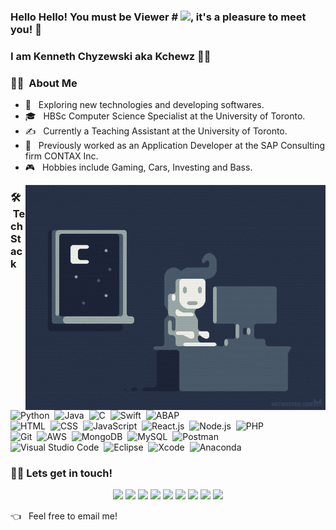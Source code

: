 ### Hello Hello! You must be Viewer # ![](https://komarev.com/ghpvc/?username=kchewz&color=brightgreen&style=flat&label), it's a pleasure to meet you! 👋
### I am Kenneth Chyzewski aka Kchewz 🙋‍♂️

### 👨‍💻 &nbsp;About Me

- 🤔 &nbsp; Exploring new technologies and developing softwares.
- 🎓 &nbsp; HBSc Computer Science Specialist at the University of Toronto.
- ✍️ &nbsp; Currently a Teaching Assistant at the University of Toronto.
- 💼 &nbsp; Previously worked as an Application Developer at the SAP Consulting firm CONTAX Inc.
- 🎮 &nbsp; Hobbies include Gaming, Cars, Investing and Bass.


<img alt="Night Coding" src="https://raw.githubusercontent.com/Kchewz/Kchewz/master/assets/Night-Programming.gif" align="right"/>

### 🛠 &nbsp;Tech Stack

![Python](https://img.shields.io/badge/-Python-333333?style=flat&logo=Python)&nbsp;
![Java](https://img.shields.io/badge/-Java-333333?style=flat&logo=Java&logoColor=FFA518)&nbsp;
![C](https://img.shields.io/badge/-C-333333?style=flat&logo=C&logoColor=A8B9CC)&nbsp;
![Swift](https://img.shields.io/badge/-Swift-333333?style=flat&logo=Swift)&nbsp;
![ABAP](https://img.shields.io/badge/-ABAP-333333?style=flat&logo=SAP)&nbsp;\
![HTML](https://img.shields.io/badge/-HTML-333333?style=flat&logo=HTML5)&nbsp;
![CSS](https://img.shields.io/badge/-CSS-333333?style=flat&logo=CSS3&logoColor=1572B6)&nbsp;
![JavaScript](https://img.shields.io/badge/-JavaScript-333333?style=flat&logo=Javascript)&nbsp;
![React.js](https://img.shields.io/badge/-React.js-333333?style=flat&logo=react)&nbsp;
![Node.js](https://img.shields.io/badge/-Node.js-333333?style=flat&logo=node.js)&nbsp;
![PHP](https://img.shields.io/badge/-PHP-333333?style=flat&logo=PHP&logoColor=777BB4)&nbsp;\
![Git](https://img.shields.io/badge/-Git-333333?style=flat&logo=git)&nbsp;
![AWS](https://img.shields.io/badge/-AWS-333333?style=flat&logo=Amazon-AWS)&nbsp;
![MongoDB](https://img.shields.io/badge/-MongoDB-333333?style=flat&logo=MongoDB&logoColor=47A248)&nbsp;
![MySQL](https://img.shields.io/badge/-MySQL-333333?style=flat&logo=MySQL&logoColor=4479A1)&nbsp;
![Postman](https://img.shields.io/badge/-Postman-333333?style=flat&logo=Postman&logoColor=FF6C37)&nbsp;\
![Visual Studio Code](https://img.shields.io/badge/-Visual%20Studio%20Code-333333?style=flat&logo=visual-studio-code&logoColor=007ACC)&nbsp;
![Eclipse](https://img.shields.io/badge/-Eclipse-333333?style=flat&logo=Eclipse-ide&logoColor=2C2255)&nbsp;
![Xcode](https://img.shields.io/badge/-Xcode-333333?style=flat&logo=Xcode&logoColor=1575F9)&nbsp;
![Anaconda](https://img.shields.io/badge/-Anaconda-333333?style=flat&logo=Anaconda&logoColor=42B029)&nbsp;

### 🤝🏻 Lets get in touch!
<p align="center">
<a href="https://www.kennethchyzewski.com"><img src="https://img.shields.io/badge/-kennethchyzewski.com-3423A6?style=flat-square&logo=Google-Chrome&logoColor=white"/></a>
<a href="https://linkedin.com/in/kennethchyzewski"><img src="https://img.shields.io/badge/-Kenneth%20Chyzewski-0077B5?style=flat-square&logo=Linkedin&logoColor=white"/></a>
<a href="https://www.youtube.com/channel/UCtpQVrPSYgF1MRvy8cHl27g"><img src="https://img.shields.io/badge/-Kchewz-FF0000?style=flat-square&logo=Youtube&logoColor=white"/></a>
<a href="https://www.twitch.tv/kchewz"><img src="https://img.shields.io/badge/-Kchewz-9146FF?style=flat-square&logo=Twitch&logoColor=white"/></a>
<a href="https://instagram.com/kchewz"><img src="https://img.shields.io/badge/-@Kchewz-E4405F?style=flat-square&logo=Instagram&logoColor=white"/></a>
<a href="https://twitter.com/kchewz_"><img src="https://img.shields.io/badge/-@Kchewz-1DA1F2?style=flat-square&logo=Twitter&logoColor=white"/></a>
<a href="https://soundcloud.com/kchewz"><img src="https://img.shields.io/badge/-Kchewz-FF3300?style=flat-square&logo=SoundCloud&logoColor=white"/></a>
<a href="https://psnprofiles.com/Kchewz"><img src="https://img.shields.io/badge/-Kchewz-003791?style=flat-square&logo=Playstation&logoColor=white"/></a>
<a href="https://switcher.gg/user/Kchewz_"><img src="https://img.shields.io/badge/-Kchewz-E60012?style=flat-square&logo=Nintendo-Switch&logoColor=white"/></a>
</p>

👈 &nbsp; Feel free to email me!\
<br />
